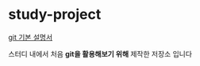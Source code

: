 # study-project
[git 기본 설명서](https://velog.io/@dofoong/git-%EC%8A%A4%ED%83%80%ED%84%B0%ED%8C%A9)

스터디 내에서 처음 **git을 활용해보기 위해** 제작한 저장소 입니다
